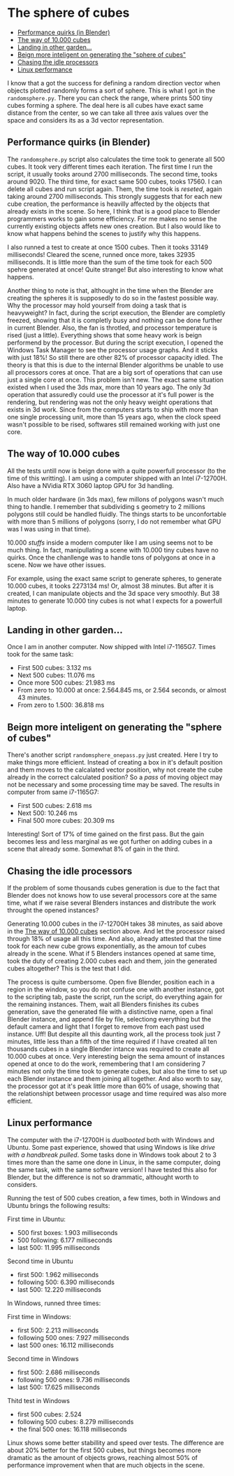 # The sphere of cubes

* [Performance quirks (in Blender)](#Performance-quirks-in-Blender)
* [The way of 10.000 cubes](#The-way-of-10.000-cubes)
* [Landing in other garden...](#Landing-in-other-garden...)
* [Beign more inteligent on generating the "sphere of cubes"](#Beign-more-inteligent-on-generating-the-"sphere-of-cubes")
* [Chasing the idle processors](#Chasing-the-idle-processors)
* [Linux performance](#Linux-performance)

I know that a got the success for defining a random direction vector when objects plotted randomly forms a sort of sphere. This is what I got in the `randomsphere.py`. There you can check the range, where prints 500 tiny cubes forming a sphere. The deal here is all cubes have exact same distance from the center, so we can take all three axis values over the space and considers its as a 3d vector representation.

## Performance quirks (in Blender)

The `randomsphere.py` script also calculates the time took to generate all 500 cubes. It took very different times each iteration. The first time I run the script, it usually tooks around 2700 milliseconds. The second time, tooks around 9020. The third time, for exact same 500 cubes, tooks 17560. I can delete all cubes and run script again. Them, the time took is *reseted*, again taking around 2700 milliseconds. This strongly suggests that for each new cube creation, the performance is heavilly affected by the objects that already exists in the scene. So here, I think that is a good place to Blender programmers works to gain some efficiency. For me makes no sense the currently existing objects affets new ones creation. But I also would like to know what happens behind the scenes to justify why this happens.

I also runned a test to create at once 1500 cubes. Then it tooks 33149 milliseconds! Cleared the scene, runned once more, takes 32935 milliseconds. It is little more than the sum of the time took for each 500 spehre generated at once! Quite strange! But also interesting to know what happens.

Another thing to note is that, althought in the time when the Blender are creating the spheres it is supposedly to do so in the fastest possible way. Why the processor may hold yourself from doing a task that is heavyweight? In fact, during the script execution, the Blender are completly freezed, showing that it is completly busy and nothing can be done further in current Blender. Also, the fan is throtled, and processor temperature is rised (just a little). Everything shows that some heavy work is beign performend by the processor. But during the script execution, I opened the Windows Task Manager to see the processor usage graphs. And it sticks with just 18%! So still there are other 82% of processor capacity idled. The theory is that this is due to the internal Blender algorithms be unable to use all processors cores at once. That are a big sort of operations that can use just a single core at once. This problem isn't new. The exact same situation existed when I used the 3ds max, more than 10 years ago. The only 3d operation that assuredly could use the processor at it's full power is the rendering, but rendering was not the only heavy weight operations that exists in 3d work. Since from the computers starts to ship with more than one single processing unit, more than 15 years ago, when the clock speed wasn't possible to be rised, softwares still remained working with just one core.

## The way of 10.000 cubes

All the tests untill now is beign done with a quite powerfull processor (to the time of this writting). I am using a computer shipped with an Intel i7-12700H. Also have a NVidia RTX 3060 laptop GPU for 3d handling.

In much older hardware (in 3ds max), few millons of polygons wasn't much thing to handle. I remember that subdividing s geometry to 2 millions polygons still could be handled fluidly. The things starts to be unconfortable with more than 5 millions of polygons (sorry, I do not remember what GPU was I was using in that time).

10.000 *stuffs* inside a modern computer like I am using seems not to be much thing. In fact, manipullating a scene with 10.000 tiny cubes have no quirks. Once the chanllenge was to handle tons of polygons at once in a scene. Now we have other issues.

For example, using the exact same script to generate spheres, to generate 10.000 cubes, it tooks 2273134 ms! Or, almost 38 minutes. But after it is created, I can manipulate objects and the 3d space very smoothly. But 38 minutes to generate 10.000 tiny cubes is not what I expects for a powerfull laptop.

## Landing in other garden...

Once I am in another computer. Now shipped with Intel i7-1165G7. Times took for the same task:

* First 500 cubes: 3.132 ms
* Next 500 cubes: 11.076 ms
* Once more 500 cubes: 21.983 ms
* From zero to 10.000 at once: 2.564.845 ms, or 2.564 seconds, or almost 43 minutes.
* From zero to 1.500: 36.818 ms

## Beign more inteligent on generating the "sphere of cubes"

There's another script `randomsphere_onepass.py` just created. Here I try to make things more efficient. Instead of creating a box in it's default position and them moves to the calcalated vector position, why not create the cube already in the correct calculated position? So a *pass* of moving object may not be necessary and some processing time may be saved. The results in computer from same i7-1165G7:

* First 500 cubes: 2.618 ms
* Next 500: 10.246 ms
* Final 500 more cubes: 20.309 ms

Interesting! Sort of 17% of time gained on the first pass. But the gain becomes less and less marginal as we got further on adding cubes in a scene that already some. Somewhat 8% of gain in the third.

## Chasing the idle processors

If the problem of some thousands cubes generation is due to the fact that Blender does not knows how to use several processors core at the same time, what if we raise several Blenders instances and distribute the work throught the opened instances?

Generating 10.000 cubes in the i7-12700H takes 38 minutes, as said above in the [The way of 10.000 cubes](#The-way-of-10.000-cubes) section above. And let the processor raised through 18% of usage all this time. And also, already attested that the time took for each new cube grows exponentially, as the amoun tof cubes already in the scene. What if 5 Blenders instances opened at same time, took the duty of creating 2.000 cubes each and them, join the generated cubes altogether? This is the test that I did.

The process is quite cumbersome. Open five Blender, position each in a region in the window, so you do not confuse one with another instance, got to the scripting tab, paste the script, run the script, do everything again for the remaining instances. Them, wait all Blenders finishes its cubes generation, save the generated file with a distinctive name, open a final Blender instance, and append file by file, selectiong everything but the default camera and light that I forget to remove from each past used instance. Uff! But despite all this daunting work, all the process took just 7 minutes, little less than a fifth of the time required if I have created all ten thousands cubes in a single Blender intance was required to create all 10.000 cubes at once. Very interesting beign the sema amount of instances opened at once to do the work, remembering that I am considering 7 minutes not only the time took to generate cubes, but also the time to set up each Blender instance and them joining all together. And also worth to say, the processor got at it's peak little more than 60% of usage, showing that the relationshipt between processor usage and time required was also more efficient.

## Linux performance

The computer with the i7-12700H is *dualbooted* both with Windows and Ubuntu. Some past experience, showed that using Windows is like *drive with a handbreak pulled*. Some tasks done in Windows took about 2 to 3 times more than the same one done in Linux, in the same computer, doing the same task, with the same software version! I have tested this also for Blender, but the difference is not so drammatic, althought worth to considers.

Running the test of 500 cubes creation, a few times, both in Windows and Ubuntu brings the following results:

First time in Ubuntu:

* 500 first boxes: 1.903 milliseconds
* 500 following: 6.177 milliseconds
* last 500: 11.995 milliseconds

Second time in Ubuntu

* first 500: 1.962 milliseconds
* following 500: 6.390 milliseconds
* last 500: 12.220 milliseconds

In Windows, runned three times:

First time in Windows:

* first 500: 2.213 milliseconds
* following 500 ones: 7.927 milliseconds
* last 500 ones: 16.112 milliseconds

Second time in Windows

* first 500: 2.686 milliseconds
* following 500 ones: 9.736 milliseconds
* last 500: 17.625 milliseconds

Thitd test in Windows

* first 500 cubes: 2.524
* following 500 cubes: 8.279 milliseconds
* the final 500 ones: 16.118 milliseconds

Linux shows some better stabillity and speed over tests. The difference are about 20% better for the first 500 cubes, but things becomes more dramatic as the amount of objects grows, reaching almost 50% of performance improvement when that are much objects in the scene.